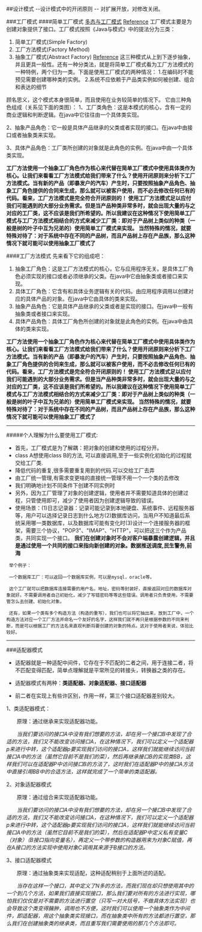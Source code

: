 ##设计模式 
--设计模式中的开闭原则 --  对扩展开放，对修改关闭。 


###工厂模式
####简单工厂模式
[多态与工厂模式](https://blog.csdn.net/yongwan5637/article/details/80459881)
[Reference](https://blog.csdn.net/qq_41589166/article/details/80295263)
工厂模式主要是为创建对象提供了接口。工厂模式按照《Java与模式》中的提法分为三类：
1. 简单工厂模式(Simple Factory) 
2. 工厂方法模式(Factory Method) 
3. 抽象工厂模式(Abstract Factory) [Reference](https://blog.csdn.net/wenzhi20102321/article/details/78153437)
这三种模式从上到下逐步抽象，并且更具一般性。还有一种分类法，就是将简单工厂模式看为工厂方法模式的一种特例，两个归为一类。下面是使用工厂模式的两种情况：
1.在编码时不能预见需要创建哪种类的实例。
2.系统不应依赖于产品类实例如何被创建、组合和表达的细节


顾名思义，这个模式本身很简单，而且使用在业务较简单的情况下。
它由三种角色组成（关系见下面的类图）：
1、工厂类角色：这是本模式的核心，含有一定的商业逻辑和判断逻辑。在java中它往往由一个具体类实现。

2、抽象产品角色：它一般是具体产品继承的父类或者实现的接口。在java中由接口或者抽象类来实现。

3、具体产品角色：工厂类所创建的对象就是此角色的实例。在java中由一个具体类实现。

**工厂方法使用一个抽象工厂角色作为核心来代替在简单工厂模式中使用具体类作为核心。让我们来看看工厂方法模式给我们带来了什么？使用开闭原则来分析下工厂方法模式。当有新的产品（即暴发户的汽车）产生时，只要按照抽象产品角色、抽象工厂角色提供的合同来生成，那么就可以被客户使用，而不必去修改任何已有的代码。看来，工厂方法模式是完全符合开闭原则的！
  使用工厂方法模式足以应付我们可能遇到的大部分业务需求。但是当产品种类非常多时，就会出现大量的与之对应的工厂类，这不应该是我们所希望的。所以我建议在这种情况下使用简单工厂模式与工厂方法模式相结合的方式来减少工厂类：即对于产品树上类似的种类（一般是树的叶子中互为兄弟的）使用简单工厂模式来实现。
  当然特殊的情况，就要特殊对待了：对于系统中存在不同的产品树，而且产品树上存在产品族，那么这种情况下就可能可以使用抽象工厂模式了**

####工厂方法模式
先来看下它的组成吧：
1. 抽象工厂角色：这是工厂方法模式的核心，它与应用程序无关。是具体工厂角色必须实现的接口或者必须继承的父类。在java中它由抽象类或者接口来实现。
2. 具体工厂角色：它含有和具体业务逻辑有关的代码。由应用程序调用以创建对应的具体产品的对象。在java中它由具体的类来实现。
3. 抽象产品角色：它是具体产品继承的父类或者是实现的接口。在java中一般有抽象类或者接口来实现。
4. 具体产品角色：具体工厂角色所创建的对象就是此角色的实例。在java中由具体的类来实现。

**工厂方法使用一个抽象工厂角色作为核心来代替在简单工厂模式中使用具体类作为核心。让我们来看看工厂方法模式给我们带来了什么？使用开闭原则来分析下工厂方法模式。当有新的产品（即暴发户的汽车）产生时，只要按照抽象产品角色、抽象工厂角色提供的合同来生成，那么就可以被客户使用，而不必去修改任何已有的代码。看来，工厂方法模式是完全符合开闭原则的！
使用工厂方法模式足以应付我们可能遇到的大部分业务需求。但是当产品种类非常多时，就会出现大量的与之对应的工厂类，这不应该是我们所希望的。所以我建议在这种情况下使用简单工厂模式与工厂方法模式相结合的方式来减少工厂类：即对于产品树上类似的种类（一般是树的叶子中互为兄弟的）使用简单工厂模式来实现。
当然特殊的情况，就要特殊对待了：对于系统中存在不同的产品树，而且产品树上存在产品族，那么这种情况下就可能可以使用抽象工厂模式了**

---
#####个人理解为什么要使用工厂模式:
* 首先，工厂模式是为了解耦：把对象的创建和使用的过程分开。
* class A想使用class B的方法, 可以直接调用,至于一些实例化初始化的过程就交给工厂类.
* 降低代码的重复,很多需要重复用到的代码.可以交给工厂去弄
* 由工厂统一管理,有需求变更啥的直接统一管理不用一个一个类的去修改
* 我们明确地计划不同条件下创建不同实例时
* 另外，因为工厂管理了对象的创建逻辑，使用者并不需要知道具体的创建过程，只管使用即可，减少了使用者因为创建逻辑导致的错误。
* 使用场景：(1)日志记录器：记录可能记录到本地硬盘、系统事件、远程服务器等，用户可以选择记录日志到什么地方(2)数据库访问，当用户不知道最后系统采用哪一类数据库，以及数据库可能有变化时(3)设计一个连接服务器的框架，需要三个协议，"POP3"、"IMAP"、"HTTP"，可以把这三个作为产品类，共同实现一个接口。
**我们在创建对象时不会对客户端暴露创建逻辑，并且是通过使用一个共同的接口来指向新创建的对象。数据推送调度,民生警务,前海**
~~~
 举个例子：
 
 一个数据库工厂：可以返回一个数据库实例，可以是mysql，oracle等。
 
 这个工厂就可以把数据库连接需要的用户名，地址，密码等封装好，直接返回对应的数据库对象就好。不需要调用者自己初始化，减少了写错密码等等这些错误。调用者只负责使用，不需要管怎么去创建、初始化对象。
 
 还有，如果一个类有多个构造方法（构造的重写），我们也可以将它抽出来，放到工厂中，一个构造方法对应一个工厂方法并命名一个友好的名字，这样我们就不再只是根据参数的不同来判断，而是可以根据工厂的方法名来直观判断将要创建的对象的特点。这对于使用者来说，体验比较好。
~~~
 

----
###适配器模式
* 适配器就是一种适配中间件，它存在于不匹配的二者之间，用于连接二者，将不匹配变得匹配，简单点理解就是平常所见的转接头，转换器之类的存在。

* 适配器模式有两种：**类适配器、对象适配器、接口适配器**

* 前二者在实现上有些许区别，作用一样，第三个接口适配器差别较大。


1、类适配器模式：

　　原理：通过继承来实现适配器功能。

　　*当我们要访问的接口A中没有我们想要的方法，却在另一个接口B中发现了合适的方法，我们又不能改变访问接口A，在这种情况下，我们可以定义一个适配器p来进行中转，这个适配器p要实现我们访问的接口A，这样我们就能继续访问当前接口A中的方法（虽然它目前不是我们的菜），然后再继承接口B的实现类BB，这样我们可以在适配器P中访问接口B的方法了，这时我们在适配器P中的接口A方法中直接引用BB中的合适方法，这样就完成了一个简单的类适配器。*

2、对象适配器模式

　　原理：通过组合来实现适配器功能。

　　*当我们要访问的接口A中没有我们想要的方法，却在另一个接口B中发现了合适的方法，我们又不能改变访问接口A，在这种情况下，我们可以定义一个适配器p来进行中转，这个适配器p要实现我们访问的接口A，这样我们就能继续访问当前接口A中的方法（虽然它目前不是我们的菜），然后在适配器P中定义私有变量C（对象）（B接口指向变量名），再定义一个带参数的构造器用来为对象C赋值，再在A接口的方法实现中使用对象C调用其来源于B接口的方法。*

3、接口适配器模式

　　原理：通过抽象类来实现适配，这种适配稍别于上面所述的适配。

　　*当存在这样一个接口，其中定义了N多的方法，而我们现在却只想使用其中的一个到几个方法，如果我们直接实现接口，那么我们要对所有的方法进行实现，哪怕我们仅仅是对不需要的方法进行置空（只写一对大括号，不做具体方法实现）也会导致这个类变得臃肿，调用也不方便，这时我们可以使用一个抽象类作为中间件，即适配器，用这个抽象类实现接口，而在抽象类中所有的方法都进行置空，那么我们在创建抽象类的继承类，而且重写我们需要使用的那几个方法即可。*










